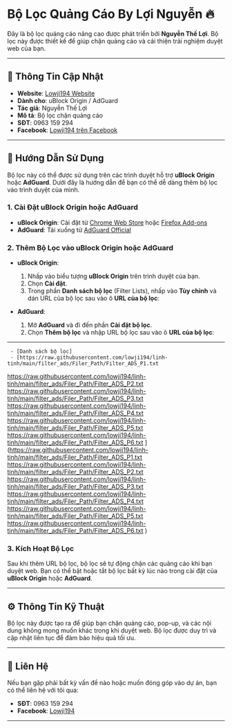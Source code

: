 # **Bộ Lọc Quảng Cáo By Lợi Nguyễn** 🔥

Đây là bộ lọc quảng cáo nâng cao được phát triển bởi **Nguyễn Thế Lợi**. Bộ lọc này được thiết kế để giúp chặn quảng cáo và cải thiện trải nghiệm duyệt web của bạn.

---

## 📅 **Thông Tin Cập Nhật**

- **Website**: [Lowji194 Website](https://lowji194.github.io)
- **Dành cho**: uBlock Origin / AdGuard
- **Tác giả**: Nguyễn Thế Lợi
- **Mô tả**: Bộ lọc chặn quảng cáo
- **SĐT**: 0963 159 294
- **Facebook**: [Lowji194 trên Facebook](https://www.facebook.com/Lowji194/)

---

## 🚀 **Hướng Dẫn Sử Dụng**

Bộ lọc này có thể được sử dụng trên các trình duyệt hỗ trợ **uBlock Origin** hoặc **AdGuard**. Dưới đây là hướng dẫn để bạn có thể dễ dàng thêm bộ lọc vào trình duyệt của mình.

### 1. **Cài Đặt uBlock Origin hoặc AdGuard**

- **uBlock Origin**: Cài đặt từ [Chrome Web Store](https://chrome.google.com/webstore/detail/ublock-origin) hoặc [Firefox Add-ons](https://addons.mozilla.org/en-US/firefox/addon/ublock-origin/)
- **AdGuard**: Tải xuống từ [AdGuard Official](https://adguard.com)

### 2. **Thêm Bộ Lọc vào uBlock Origin hoặc AdGuard**

- **uBlock Origin**:
  1. Nhấp vào biểu tượng **uBlock Origin** trên trình duyệt của bạn.
  2. Chọn **Cài đặt**.
  3. Trong phần **Danh sách bộ lọc** (Filter Lists), nhấp vào **Tùy chỉnh** và dán URL của bộ lọc sau vào ô **URL của bộ lọc**:

- **AdGuard**:
  1. Mở **AdGuard** và đi đến phần **Cài đặt bộ lọc**.
  2. Chọn **Thêm bộ lọc** và nhập URL bộ lọc sau vào ô **URL của bộ lọc**:

---

     - [Danh sách bộ lọc]
     - [https://raw.githubusercontent.com/lowji194/linh-tinh/main/filter_ads/Filer_Path/Filter_ADS_P1.txt
https://raw.githubusercontent.com/lowji194/linh-tinh/main/filter_ads/Filer_Path/Filter_ADS_P2.txt
https://raw.githubusercontent.com/lowji194/linh-tinh/main/filter_ads/Filer_Path/Filter_ADS_P3.txt
https://raw.githubusercontent.com/lowji194/linh-tinh/main/filter_ads/Filer_Path/Filter_ADS_P4.txt
https://raw.githubusercontent.com/lowji194/linh-tinh/main/filter_ads/Filer_Path/Filter_ADS_P5.txt
https://raw.githubusercontent.com/lowji194/linh-tinh/main/filter_ads/Filer_Path/Filter_ADS_P6.txt
](https://raw.githubusercontent.com/lowji194/linh-tinh/main/filter_ads/Filer_Path/Filter_ADS_P1.txt
https://raw.githubusercontent.com/lowji194/linh-tinh/main/filter_ads/Filer_Path/Filter_ADS_P2.txt
https://raw.githubusercontent.com/lowji194/linh-tinh/main/filter_ads/Filer_Path/Filter_ADS_P3.txt
https://raw.githubusercontent.com/lowji194/linh-tinh/main/filter_ads/Filer_Path/Filter_ADS_P4.txt
https://raw.githubusercontent.com/lowji194/linh-tinh/main/filter_ads/Filer_Path/Filter_ADS_P5.txt
https://raw.githubusercontent.com/lowji194/linh-tinh/main/filter_ads/Filer_Path/Filter_ADS_P6.txt
)

### 3. **Kích Hoạt Bộ Lọc**

Sau khi thêm URL bộ lọc, bộ lọc sẽ tự động chặn các quảng cáo khi bạn duyệt web. Bạn có thể bật hoặc tắt bộ lọc bất kỳ lúc nào trong cài đặt của **uBlock Origin** hoặc **AdGuard**.

---

## ⚙️ **Thông Tin Kỹ Thuật**

Bộ lọc này được tạo ra để giúp bạn chặn quảng cáo, pop-up, và các nội dung không mong muốn khác trong khi duyệt web. Bộ lọc được duy trì và cập nhật liên tục để đảm bảo hiệu quả tối ưu.

---

## 📌 **Liên Hệ**

Nếu bạn gặp phải bất kỳ vấn đề nào hoặc muốn đóng góp vào dự án, bạn có thể liên hệ với tôi qua:

- **SĐT**: 0963 159 294
- **Facebook**: [Lowji194](https://www.facebook.com/Lowji194/)

---
